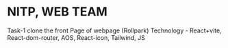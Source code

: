 # NITP, WEB TEAM
Task-1 clone the front Page of webpage (Rollpark)
Technology - React+vite, React-dom-router, AOS, React-icon, Tailwind, JS 
